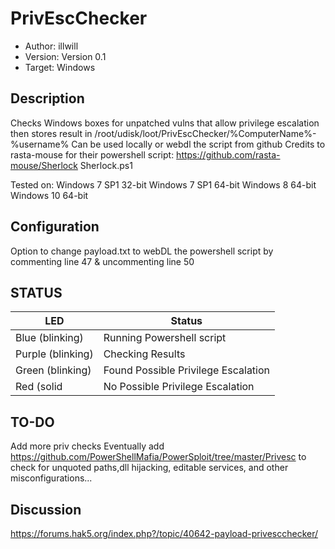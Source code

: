 # PrivEscChecker
* Author: illwill
* Version: Version 0.1
* Target: Windows

## Description

Checks Windows boxes for unpatched vulns that allow privilege escalation
then stores result in /root/udisk/loot/PrivEscChecker/%ComputerName%-%username%
Can be used locally or webdl the script from github
Credits to rasta-mouse for their powershell script:
https://github.com/rasta-mouse/Sherlock Sherlock.ps1

Tested on:
Windows 7 SP1 32-bit
Windows 7 SP1 64-bit
Windows 8 64-bit
Windows 10 64-bit

## Configuration

Option to change payload.txt to webDL the powershell script by commenting line 47 & uncommenting line 50

## STATUS

| LED                | Status                                       |
| ------------------ | -------------------------------------------- |
| Blue (blinking)    | Running Powershell script                    |
| Purple (blinking)  | Checking Results                             |
| Green (blinking)   | Found Possible Privilege Escalation          |
| Red (solid         | No Possible Privilege Escalation             |

## TO-DO
Add more priv checks
Eventually add https://github.com/PowerShellMafia/PowerSploit/tree/master/Privesc 
to check for unquoted paths,dll hijacking, editable services, and other misconfigurations...

## Discussion
https://forums.hak5.org/index.php?/topic/40642-payload-privescchecker/
